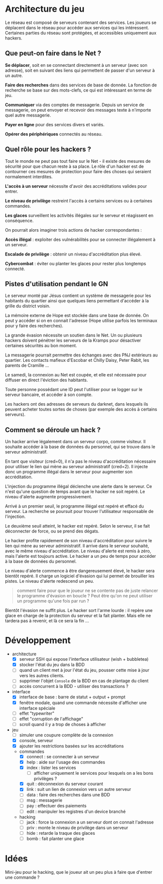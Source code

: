 # Architecture du jeu

Le réseau est composé de serveurs contenant des services. Les
joueurs se déplacent dans le réseau pour accéder aux services qui
les intéressent. Certaines parties du réseau sont protégées, et
accessibles uniquement aux hackers.

## Que peut-on faire dans le Net ?

**Se déplacer**, soit en se connectant directement à un serveur (avec
son adresse), soit en suivant des liens qui permettent de passer d'un
serveur à un autre.

**Faire des recherches** dans des services de base de donnée. La fonction
de recherche se base sur des mots-clefs, ce qui est intéressant en
terme de jeu.

**Communiquer** via des comptes de messagerie. Depuis un service de
messagerie, on peut envoyer et recevoir des messages texte à n'importe
quel autre messagerie.

**Payer en ligne** pour des services divers et variés.

**Opérer des périphériques** connectés au réseau.

## Quel rôle pour les hackers ?

Tout le monde ne peut pas tout faire sur le Net - il existe des mesures
de sécurité pour que chacun reste à sa place. Le rôle d'un hacker
est de contourner ces mesures de protection pour faire des choses qui
seraient normalement interdites.

**L'accès à un serveur** nécessite d'avoir des accréditations valides
pour entrer.

**Le niveau de privilège** restreint l'accès à certains services ou
à certaines commandes.

**Les glaces** surveillent les activités illégales sur le serveur et
réagissent en conséquence.

On pourrait alors imaginer trois actions de hacker correspondantes :

**Accès illégal** : exploiter des vulnérabilités pour se connecter
illégalement à un serveur.

**Escalade de privilège** : obtenir un niveau d'accréditation plus
élevé.

**Cybercombat** : éviter ou planter les glaces pour rester plus longtemps
connecté.

## Pistes d'utilisation pendant le GN

Le serveur monté par Jésus contient un système de messagerie pour les
habitants du quartier ainsi que quelques liens permettant d'accéder à
la grille du district voisin.

La mémoire externe de Hope est stockée dans une base de donnée. On
peut y accéder si on en connait l'adresse (Hope utilise parfois les
terminaux pour y faire des recherches).

La grande évasion nécessite un soutien dans le Net. Un ou plusieurs
hackers doivent pénétrer les serveurs de la Kramps pour désactiver
certaines sécurités au bon moment.

La messagerie pourrait permettre des échanges avec des PNJ extérieurs
au quartier. Les contacts mafieux d'Escobar et Chilly Daisy, Peter Rabit,
les parents de Cramille ...

Le samedi, la connexion au Net est coupée, et elle est nécessaire pour
diffuser en direct l'éviction des habitants.

Toute personne possédant une ID peut l'utiliser pour se logger sur le
serveur bancaire, et accéder à son compte.

Les hackers ont des adresses de serveurs du darknet, dans lesquels
ils peuvent acheter toutes sortes de choses (par exemple des accès à
certains serveurs).

## Comment se déroule un hack ?

Un hacker arrive légalement dans un serveur corpo, comme visiteur. Il
souhaite accéder à la base de données du personnel, qui se trouve
dans le serveur administratif.

En tant que visiteur (cred=0), il n'a pas le niveau d'accréditation
nécessaire pour utiliser le lien qui mène au serveur administratif
(cred=2). Il injecte donc un programme illégal dans le serveur pour
augmenter son accréditation.

L'injection du programme illégal déclenche une alerte dans le
serveur. Ce n'est qu'une question de temps avant que le hacker ne soit
repéré. Le niveau d'alerte augmente progressivement.

Arrivé à un premier seuil, le programme illégal est repéré et
effacé du serveur. La recherche se poursuit pour trouver l'utilisateur
responsable de l'injection.

Le deuxième seuil atteint, le hacker est repéré. Selon le serveur,
il se fait déconnecter de force, ou se prend des dégats.

Le hacker profite rapidement de son niveau d'accréditation pour suivre
le lien qui mène au serveur administratif. Il arrive dans le serveur
souhaité, avec le même niveau d'accréditation. Le niveau d'alerte
est remis à zéro, mais l'alerte est toujours active. Le hacker a un
peu de temps pour accéder à la base de données du personnel.

Le niveau d'alerte commence à être dangereusement élevé, le hacker
sera bientôt repéré. Il charge un logiciel d'évasion qui lui permet
de brouiller les pistes. Le niveau d'alerte redescend un peu.

> comment faire pour que le joueur ne se contente pas de juste relancer
le programme d'évasion en boucle ? Peut être qu'on ne peut utiliser
un programme qu'une fois par run ?

Bientôt l'évasion ne suffit plus. Le hacker sort l'arme lourde :
il repère une glace en charge de la protection du serveur et la fait
planter. Mais elle ne tardera pas à revenir, et là ce sera la fin ...

# Développement

- architecture
	- [x] serveur SSH qui expose l'interface utilisateur (wish + bubbletea)
	- [x] stocker l'état du jeu dans la BDD
	- [ ] quand un client met à jour l'état du jeu, pousser cette
	mise à jour vers les autres clients.
	- [ ] supprimer l'objet `Console` de la BDD en cas de plantage du client
	- [ ] accès concurrent à la BDD - utiliser des transactions ?
- interface
	- [x] interface de base : barre de statut + output + prompt
	- [x] fenêtre modale, quand une commande nécessite d'afficher une interface spéciale
	- [ ] effet "typewriter"
	- [ ] effet "corruption de l'affichage"
	- [ ] scroll quand il y a trop de choses à afficher
- jeu
	- [ ] simuler une coupure complète de la connexion
	- [x] console, serveur
	- [x] ajouter les restrictions basées sur les accréditations
	- commandes
		- [x] connect : se connecter à un serveur
		- [x] help : aide sur l'usage des commandes
		- [x] index : lister les services
			- [ ] afficher uniquement le services pour lesquels on a les bons privilèges ?
		- [x] quit : déconnexion du serveur courant
		- [x] link : suit un lien de connexion vers un autre serveur
		- [ ] data : faire des recherches dans une BDD
		- [ ] msg : messagerie
		- [ ] pay : effectuer des paiements
		- [ ] edit : manipuler les registres d'un device branché
	- hacking
		- [ ] jack : force la connexion a un serveur dont on connait l'adresse
		- [ ] priv : monte le niveau de privilège dans un serveur
		- [ ] hide : retarde la traque des glaces
		- [ ] bomb : fait planter une glace

# Idées

Mini-jeu pour le hacking, que le joueur ait un peu plus à faire que d'entrer une commande ?